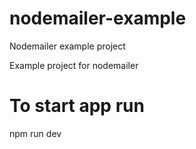 # nodemailer-example
Nodemailer example project

Example project for nodemailer

# To start app run 
npm run dev
